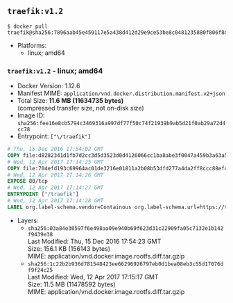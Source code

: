 ## `traefik:v1.2`

```console
$ docker pull traefik@sha256:7896aab45e459117e5a438d412d29e9ce53be8c0481235880f806f8d870256a9
```

-	Platforms:
	-	linux; amd64

### `traefik:v1.2` - linux; amd64

-	Docker Version: 1.12.6
-	Manifest MIME: `application/vnd.docker.distribution.manifest.v2+json`
-	Total Size: **11.6 MB (11634735 bytes)**  
	(compressed transfer size, not on-disk size)
-	Image ID: `sha256:fee16e8cb5794c3469316a997df77f50c74f21939b9ab5d21f0ab29a72d4cc78`
-	Entrypoint: `["\/traefik"]`

```dockerfile
# Thu, 15 Dec 2016 17:54:02 GMT
COPY file:d8282341d1fb7d2cc3d5d3523d0d4126066cc1ba8abe3f0047a459b3a63a5653 in /etc/ssl/certs/ 
# Wed, 12 Apr 2017 17:14:25 GMT
COPY file:704efd193c69964ac01de3216e01811a2b08b53dfd277a4da2ff8ccc88ef42c4 in / 
# Wed, 12 Apr 2017 17:14:26 GMT
EXPOSE 80/tcp
# Wed, 12 Apr 2017 17:14:27 GMT
ENTRYPOINT ["/traefik"]
# Wed, 12 Apr 2017 17:14:28 GMT
LABEL org.label-schema.vendor=Containous org.label-schema.url=https://traefik.io org.label-schema.name=Traefik org.label-schema.description=A modern reverse-proxy org.label-schema.version=v1.2.2 org.label-schema.docker.schema-version=1.0
```

-	Layers:
	-	`sha256:03a84e30597f6e498aa09e940b69f623d31c22909fa05c7132e1b142f9439e38`  
		Last Modified: Thu, 15 Dec 2016 17:54:23 GMT  
		Size: 156.1 KB (156143 bytes)  
		MIME: application/vnd.docker.image.rootfs.diff.tar.gzip
	-	`sha256:1c22b2b936d781548423ee66296926797eb0d1bea08eb3c55d17076df9f24c25`  
		Last Modified: Wed, 12 Apr 2017 17:15:17 GMT  
		Size: 11.5 MB (11478592 bytes)  
		MIME: application/vnd.docker.image.rootfs.diff.tar.gzip
